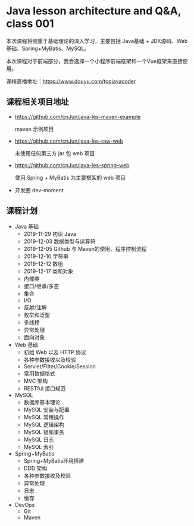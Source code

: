 # Java lesson architecture and Q&A, class 001

本次课程将侧重于基础理论的深入学习，主要包括 Java基础 + JDK源码、Web 基础、Spring+MyBatis、MySQL。

本次课程对于前端部分，我会选择一个小程序前端框架和一个Vue框架来直接使用。

课程直播地址：<https://www.douyu.com/topjavacoder>

## 课程相关项目地址

- <https://github.com/cnJun/java-les-maven-example>

    maven 示例项目

- <https://github.com/cnJun/java-les-raw-web>

    未使用任何第三方 jar 包 web 项目

- <https://github.com/cnJun/java-les-spring-web>

    使用 Spring + MyBatis 为主要框架的 web 项目

- 开发圈 dev-moment

## 课程计划

* Java 基础
    * 2019-11-29 初识 Java
    * 2019-12-03 数据类型与运算符
    * 2019-12-05 Github 与 Maven的使用、程序控制流程
    * 2019-12-10 字符串
    * 2019-12-12 数组
    * 2019-12-17 类和对象
    * 内部类
    * 接口/继承/多态
    * 集合
    * I/O
    * 反射/注解
    * 枚举和泛型
    * 多线程
    * 异常处理
    * 面向对象
* Web 基础
    * 初始 Web 以及 HTTP 协议
    * 各种参数接收以及校验
    * Servlet/Filter/Cookie/Session
    * 常用数据格式
    * MVC 架构
    * RESTful 接口规范
* MySQL
    * 数据库基本理论
    * MySQL 安装与配置
    * MySQL 常用操作
    * MySQL 逻辑架构
    * MySQL 锁和事务
    * MySQL 日志
    * MySQL 索引
* Spring+MyBatis
    * Spring+MyBatis环境搭建
    * DDD 架构
    * 各种参数接收及校验
    * 异常处理
    * 日志
    * 缓存
* DevOps
    * Git
    * Maven
